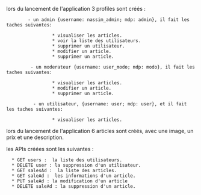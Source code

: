 lors du lancement de l'application 3 profiles sont créés :

            - un admin {username: nassim_admin; mdp: admin}, il fait les taches suivantes:
            
                     * visualiser les articles.
                     * voir la liste des utilisateurs.
                     * supprimer un utilisateur.
                     * modifier un article.
                     * supprimer un article.
                     
             - un moderateur {username: user_modo; mdp: modo}, il fait les taches suivantes:
             
                     * visualiser les articles.
                     * modifier un article.
                     * supprimer un article.
                     
              - un utilisateur, {username: user; mdp: user}, et il fait les taches suivantes:
              
                     * visualiser les articles.
                     
                     
                     
lors du lancement de l'application 6 articles sont créés, avec une image, un prix et une description.



les APIs créées sont les suivantes :
      
      * GET users :  la liste des utilisateurs.
      * DELETE user : la suppression d'un utilisateur.
      * GET salesAd :  la liste des articles.
      * GET saleAd :  les informations d'un article.
      * PUT saleAd : la modification d'un article
      * DELETE saleAd : la suppression d'un article.
